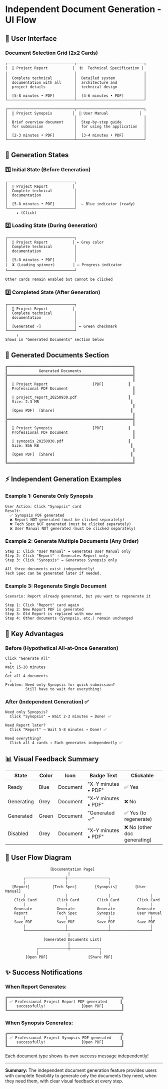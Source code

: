 # Independent Document Generation - UI Flow

## 📱 User Interface

### Document Selection Grid (2x2 Cards)

```
┌──────────────────────────────┬──────────────────────────────┐
│  📄 Project Report           │  🏗️  Technical Specification │
│                              │                              │
│  Complete technical          │  Detailed system             │
│  documentation with all      │  architecture and            │
│  project details             │  technical design            │
│                              │                              │
│  [5-8 minutes • PDF]         │  [4-6 minutes • PDF]         │
└──────────────────────────────┴──────────────────────────────┘

┌──────────────────────────────┬──────────────────────────────┐
│  📝 Project Synopsis         │  📘 User Manual              │
│                              │                              │
│  Brief overview document     │  Step-by-step guide          │
│  for submission              │  for using the application   │
│                              │                              │
│  [2-3 minutes • PDF]         │  [3-4 minutes • PDF]         │
└──────────────────────────────┴──────────────────────────────┘
```

## 🔄 Generation States

### 1️⃣ Initial State (Before Generation)
```
┌──────────────────────────────┐
│  📄 Project Report           │
│  Complete technical          │
│  documentation               │
│                              │
│  [5-8 minutes • PDF]         │  ← Blue indicator (ready)
└──────────────────────────────┘
     ↓ (Click)
```

### 2️⃣ Loading State (During Generation)
```
┌──────────────────────────────┐
│  📄 Project Report           │ ← Grey color
│  Complete technical          │
│  documentation               │
│                              │
│  [5-8 minutes • PDF]         │
│  ⏳ (Loading spinner)        │ ← Progress indicator
└──────────────────────────────┘

Other cards remain enabled but cannot be clicked
```

### 3️⃣ Completed State (After Generation)
```
┌──────────────────────────────┐
│  📄 Project Report           │
│  Complete technical          │
│  documentation               │
│                              │
│  [Generated ✓]               │ ← Green checkmark
└──────────────────────────────┘
     ↓
Shows in "Generated Documents" section below
```

## 📂 Generated Documents Section

```
╔════════════════════════════════════════════════════════╗
║              Generated Documents                       ║
╠════════════════════════════════════════════════════════╣
║                                                        ║
║  📕 Project Report                    [PDF]           ║
║  Professional PDF Document                             ║
║                                                        ║
║  📄 project_report_20250930.pdf                       ║
║  Size: 2.3 MB                                         ║
║                                                        ║
║  [Open PDF]  [Share]                                  ║
║                                                        ║
╠════════════════════════════════════════════════════════╣
║                                                        ║
║  📕 Project Synopsis                  [PDF]           ║
║  Professional PDF Document                             ║
║                                                        ║
║  📄 synopsis_20250930.pdf                             ║
║  Size: 856 KB                                         ║
║                                                        ║
║  [Open PDF]  [Share]                                  ║
║                                                        ║
╚════════════════════════════════════════════════════════╝
```

## ⚡ Independent Generation Examples

### Example 1: Generate Only Synopsis
```
User Action: Click "Synopsis" card
Result: 
  ✅ Synopsis PDF generated
  ❌ Report NOT generated (must be clicked separately)
  ❌ Tech Spec NOT generated (must be clicked separately)
  ❌ User Manual NOT generated (must be clicked separately)
```

### Example 2: Generate Multiple Documents (Any Order)
```
Step 1: Click "User Manual" → Generates User Manual only
Step 2: Click "Report" → Generates Report only
Step 3: Click "Synopsis" → Generates Synopsis only

All three documents exist independently!
Tech Spec can be generated later if needed.
```

### Example 3: Regenerate Single Document
```
Scenario: Report already generated, but you want to regenerate it

Step 1: Click "Report" card again
Step 2: New Report PDF is generated
Step 3: Old Report is replaced with new one
Step 4: Other documents (Synopsis, etc.) remain unchanged
```

## 🎯 Key Advantages

### Before (Hypothetical All-at-Once Generation)
```
Click "Generate All" 
  ↓
Wait 15-20 minutes
  ↓
Get all 4 documents
  ↓
Problem: Need only Synopsis for quick submission? 
         Still have to wait for everything!
```

### After (Independent Generation) ✅
```
Need only Synopsis?
  Click "Synopsis" → Wait 2-3 minutes → Done! ✅

Need Report later?
  Click "Report" → Wait 5-8 minutes → Done! ✅

Need everything?
  Click all 4 cards → Each generates independently ✅
```

## 📊 Visual Feedback Summary

| State | Color | Icon | Badge Text | Clickable |
|-------|-------|------|------------|-----------|
| Ready | Blue | Document | "X-Y minutes • PDF" | ✅ Yes |
| Generating | Grey | Document | "X-Y minutes • PDF" | ❌ No |
| Generated | Green | Document | "Generated ✓" | ✅ Yes (to regenerate) |
| Disabled | Grey | Document | "X-Y minutes • PDF" | ❌ No (other doc generating) |

## 🚀 User Flow Diagram

```
                    [Documentation Page]
                            |
        ┌──────────────────┼──────────────────┐
        |                  |                  |
   [Report]          [Tech Spec]        [Synopsis]        [User Manual]
        |                  |                  |                  |
    Click Card         Click Card        Click Card        Click Card
        |                  |                  |                  |
    Generate           Generate          Generate          Generate
    Report             Tech Spec         Synopsis          User Manual
        |                  |                  |                  |
    Save PDF           Save PDF          Save PDF          Save PDF
        |                  |                  |                  |
        └──────────────────┴──────────────────┴──────────────────┘
                            |
                 [Generated Documents List]
                            |
              ┌─────────────┼─────────────┐
              |                           |
         [Open PDF]                  [Share PDF]
```

## ✨ Success Notifications

### When Report Generates:
```
╔═══════════════════════════════════════════════════╗
║ ✅ Professional Project Report PDF generated      ║
║    successfully!                [Open PDF]        ║
╚═══════════════════════════════════════════════════╝
```

### When Synopsis Generates:
```
╔═══════════════════════════════════════════════════╗
║ ✅ Professional Project Synopsis PDF generated    ║
║    successfully!                [Open PDF]        ║
╚═══════════════════════════════════════════════════╝
```

Each document type shows its own success message independently!

---

**Summary:** The independent document generation feature provides users with complete flexibility to generate only the documents they need, when they need them, with clear visual feedback at every step.